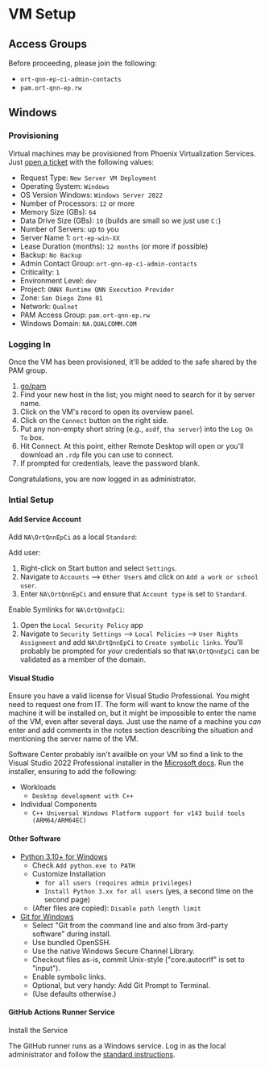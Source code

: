 # VM Setup

## Access Groups

Before proceeding, please join the following:

* `ort-qnn-ep-ci-admin-contacts`
* `pam.ort-qnn-ep.rw`

## Windows

### Provisioning

Virtual machines may be provisioned from Phoenix Virtualization Services. Just
[open a ticket](https://qualcomm.service-now.com/sp?id=sc_cat_item&sys_id=3261c161877a05903742ff78cebb3558) with
the following values:

* Request Type: `New Server VM Deployment`
* Operating System: `Windows`
* OS Version Windows: `Windows Server 2022`
* Number of Processors: `12` or more
* Memory Size (GBs): `64`
* Data Drive Size (GBs): `10` (builds are small so we just use `C:`)
* Number of Servers: up to you
* Server Name 1: `ort-ep-win-XX`
* Lease Duration (months): `12 months` (or more if possible)
* Backup: `No Backup`
* Admin Contact Group: `ort-qnn-ep-ci-admin-contacts`
* Criticality: `1`
* Environment Level: `dev`
* Project: `ONNX Runtime QNN Execution Provider`
* Zone: `San Diego Zone 01`
* Network: `Qualnet`
* PAM Access Group: `pam.ort-qnn-ep.rw`
* Windows Domain: `NA.QUALCOMM.COM`

### Logging In

Once the VM has been provisioned, it'll be added to the safe shared by the PAM group.

1. [go/pam](http://go/pam)
2. Find your new host in the list; you might need to search for it by server name.
3. Click on the VM's record to open its overview panel.
4. Click on the `Connect` button on the right side.
5. Put any non-empty short string (e.g., `asdf`, `tha server`) into the `Log On To` box.
6. Hit Connect. At this point, either Remote Desktop will open or you'll download an `.rdp` file you can use to connect.
7. If prompted for credentials, leave the password blank.

Congratulations, you are now logged in as administrator.

### Intial Setup

#### Add Service Account

Add `NA\OrtQnnEpCi` as a local `Standard`:

Add user:

1. Right-click on Start button and select `Settings`.
2. Navigate to `Accounts` --> `Other Users` and click on `Add a work or school user`.
3. Enter `NA\OrtQnnEpCi` and ensure that `Account type` is set to `Standard`.

Enable Symlinks for `NA\OrtQnnEpCi`:

1. Open the `Local Security Policy` app
2. Navigate to `Security Settings` --> `Local Policies` --> `User Rights Assignment` and add `NA\OrtQnnEpCi` to
   `Create symbolic links`. You'll probably be prompted for _your_ credentials so that `NA\OrtQnnEpCi` can be
   validated as a member of the domain.

#### Visual Studio

Ensure you have a valid license for Visual Studio Professional. You might need to request one from IT. The form
will want to know the name of the machine it will be installed on, but it might be impossible to enter the name
of the VM, even after several days. Just use the name of a machine you _can_ enter and add comments in the notes
section describing the situation and mentioning the server name of the VM.

Software Center probably isn't availble on your VM so find a link to the Visual Studio 2022 Professional installer
in the [Microsoft docs](https://learn.microsoft.com/en-us/visualstudio/install/use-command-line-parameters-to-install-visual-studio?view=vs-2022).
Run the installer, ensuring to add the following:

* Workloads
  * `Desktop development with C++`
* Individual Components
  * `C++ Universal Windows Platform support for v143 build tools (ARM64/ARM64EC)`

#### Other Software

* [Python 3.10+ for Windows](https://www.python.org/downloads/windows/)
  * Check `Add python.exe to PATH`
  * Customize Installation
    * `for all users (requires admin privileges)`
    * `Install Python 3.xx for all users` (yes, a second time on the second page)
  * (After files are copied): `Disable path length limit`
* [Git for Windows](https://git-scm.com/download/win)
  * Select "Git from the command line and also from 3rd-party software" during install.
  * Use bundled OpenSSH.
  * Use the native Windows Secure Channel Library.
  * Checkout files as-is, commit Unix-style ("core.autocrlf" is set to "input").
  * Enable symbolic links.
  * Optional, but very handy: Add Git Prompt to Terminal.
  * (Use defaults otherwise.)

#### GitHub Actions Runner Service

Install the Service

The GitHub runner runs as a Windows service. Log in as the local administrator and follow the
[standard instructions](https://github.com/organizations/qcom-ai-hub/settings/actions/runners/new?arch=x64&os=win).

